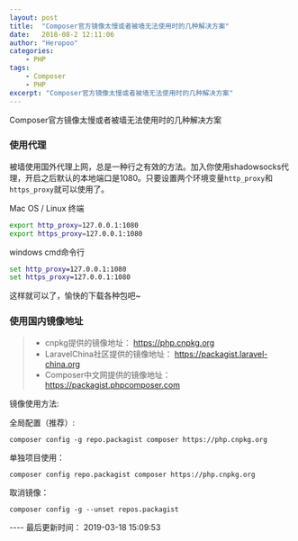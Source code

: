 ```yaml
---
layout: post
title:  "Composer官方镜像太慢或者被墙无法使用时的几种解决方案"
date:   2018-08-2 12:11:06
author: "Heropoo"
categories: 
    - PHP
tags:
    - Composer
    - PHP
excerpt: "Composer官方镜像太慢或者被墙无法使用时的几种解决方案"
---
```

Composer官方镜像太慢或者被墙无法使用时的几种解决方案

### 使用代理
被墙使用国外代理上网，总是一种行之有效的方法。加入你使用shadowsocks代理，开启之后默认的本地端口是1080。只要设置两个环境变量`http_proxy`和`https_proxy`就可以使用了。

Mac OS / Linux 终端
```bash
export http_proxy=127.0.0.1:1080
export https_proxy=127.0.0.1:1080
```
windows cmd命令行
```cmd
set http_proxy=127.0.0.1:1080
set https_proxy=127.0.0.1:1080
```

这样就可以了，愉快的下载各种包吧~

### 使用国内镜像地址
> * cnpkg提供的镜像地址： https://php.cnpkg.org
> * LaravelChina社区提供的镜像地址： https://packagist.laravel-china.org
> * Composer中文网提供的镜像地址： https://packagist.phpcomposer.com

镜像使用方法:

全局配置（推荐）:
```
composer config -g repo.packagist composer https://php.cnpkg.org
```

单独项目使用：
```
composer config repo.packagist composer https://php.cnpkg.org
```

取消镜像：
```
composer config -g --unset repos.packagist
```

---- 最后更新时间： 2019-03-18 15:09:53

